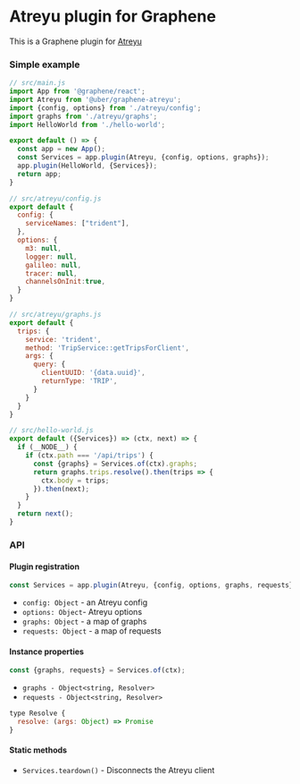 # Atreyu plugin for Graphene

This is a Graphene plugin for [Atreyu](https://code.uberinternal.com/diffusion/WEATREY/browse/master/#what-is-atreyu)

### Simple example

```js
// src/main.js
import App from '@graphene/react';
import Atreyu from '@uber/graphene-atreyu';
import {config, options} from './atreyu/config';
import graphs from './atreyu/graphs';
import HelloWorld from './hello-world';

export default () => {
  const app = new App();
  const Services = app.plugin(Atreyu, {config, options, graphs});
  app.plugin(HelloWorld, {Services});
  return app;
}

// src/atreyu/config.js
export default {
  config: {
    serviceNames: ["trident"],
  },
  options: {
    m3: null,
    logger: null,
    galileo: null,
    tracer: null,
    channelsOnInit:true,
  }
}

// src/atreyu/graphs.js
export default {
  trips: {
    service: 'trident',
    method: 'TripService::getTripsForClient',
    args: {
      query: {
        clientUUID: '{data.uuid}',
        returnType: 'TRIP',
      }
    }
  }
}

// src/hello-world.js
export default ({Services}) => (ctx, next) => {
  if (__NODE__) {
    if (ctx.path === '/api/trips') {
      const {graphs} = Services.of(ctx).graphs;
      return graphs.trips.resolve().then(trips => {
        ctx.body = trips;
      }).then(next);
    }
  }
  return next();
}
```

### API

#### Plugin registration

```js
const Services = app.plugin(Atreyu, {config, options, graphs, requests})
```

- `config: Object` - an Atreyu config
- `options: Object`- Atreyu options
- `graphs: Object` - a map of graphs
- `requests: Object` - a map of requests

#### Instance properties

```js
const {graphs, requests} = Services.of(ctx);
```

- `graphs - Object<string, Resolver>`
- `requests - Object<string, Resolver>`

```js
type Resolve {
  resolve: (args: Object) => Promise
}
```

#### Static methods

- `Services.teardown()` - Disconnects the Atreyu client

